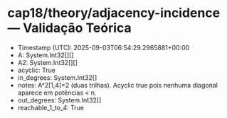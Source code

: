 # cap18/theory/adjacency-incidence — Validação Teórica

- Timestamp (UTC): 2025-09-03T06:54:29.2965881+00:00
- A: System.Int32[][]
- A2: System.Int32[][]
- acyclic: True
- in_degrees: System.Int32[]
- notes: A^2[1,4]=2 (duas trilhas). Acyclic true pois nenhuma diagonal aparece em potências < n.
- out_degrees: System.Int32[]
- reachable_1_to_4: True
